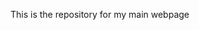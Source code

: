 This is the repository for my main webpage

<!-- Google tag (gtag.js) -->
<script async src="https://www.googletagmanager.com/gtag/js?id=G-27V49GKWTX"></script>
<script>
  window.dataLayer = window.dataLayer || [];
  function gtag(){dataLayer.push(arguments);}
  gtag('js', new Date());

  gtag('config', 'G-27V49GKWTX');
</script>

